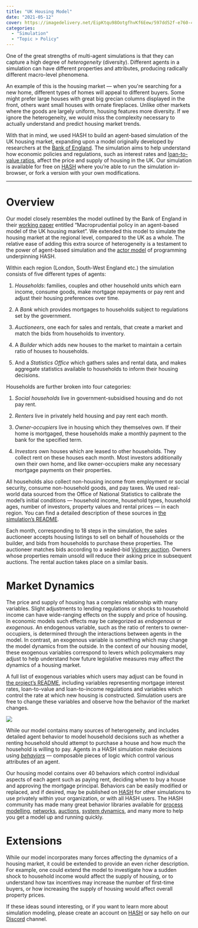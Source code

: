 ```yaml
---
title: "UK Housing Model"
date: "2021-05-12"
cover: https://imagedelivery.net/EipKtqu98OotgfhvKf6Eew/597dd52f-e760-483a-0200-75ce54232400/public
categories: 
  - "Simulation"
  - "Topic > Policy"
---
```


One of the great strengths of multi-agent simulations is that they can capture a high degree of _heterogeneity_ (diversity). Different agents in a simulation can have different properties and attributes, producing radically different macro-level phenomena.

An example of this is the housing market — when you're searching for a new home, different types of homes will appeal to different buyers. Some might prefer large houses with great big grecian columns displayed in the front, others want small houses with ornate fireplaces. Unlike other markets where the goods are largely uniform, housing features more diversity. If we ignore the heterogeneity, we would miss the complexity necessary to actually understand and predict housing market trends.

With that in mind, we used HASH to build an agent-based simulation of the UK housing market, expanding upon a model originally developed by researchers at the [Bank of England](https://www.bankofengland.co.uk/working-paper/2016/macroprudential-policy-in-an-agent-based-model-of-the-uk-housing-market). The simulation aims to help understand how economic policies and regulations, such as interest rates and [loan-to-value ratios](https://en.wikipedia.org/wiki/Loan-to-value_ratio), affect the price and supply of housing in the UK. Our simulation is available for free on [HASH](https://hash.ai/@hash/uk-housing) where you’re able to run the simulation in-browser, or fork a version with your own modifications.

* * *

# Overview

Our model closely resembles the model outlined by the Bank of England in their [working paper](https://www.bankofengland.co.uk/working-paper/2016/macroprudential-policy-in-an-agent-based-model-of-the-uk-housing-market) entitled “Macroprudential policy in an agent-based model of the UK housing market”. We extended this model to simulate the housing market at the regional level, compared to the UK as a whole. The relative ease of adding this extra source of heterogeneity is a testament to the power of agent-based simulation and the [actor model](https://hash.ai/wiki/actor-model) of programming underpinning HASH.

Within each region (London, South-West England etc.) the simulation consists of five different types of agents:

1. _Households_: families, couples and other household units which earn income, consume goods, make mortgage repayments or pay rent and adjust their housing preferences over time.

3. A _Bank_ which provides mortgages to households subject to regulations set by the government.

5. _Auctioneers_, one each for sales and rentals, that create a market and match the bids from households to inventory.

7. A _Builder_ which adds new houses to the market to maintain a certain ratio of houses to households.

9. And a _Statistics Office_ which gathers sales and rental data, and makes aggregate statistics available to households to inform their housing decisions.

Households are further broken into four categories:

1. _Social households_ live in government-subsidised housing and do not pay rent.

3. _Renters_ live in privately held housing and pay rent each month.

5. _Owner-occupiers_ live in housing which they themselves own. If their home is mortgaged, these households make a monthly payment to the bank for the specified term.

7. _Investors_ own houses which are leased to other households. They collect rent on these houses each month. Most investors additionally own their own home, and like owner-occupiers make any necessary mortgage payments on their properties. 

All households also collect non-housing income from employment or social security, consume non-household goods, and pay taxes. We used real-world data sourced from the Office of National Statistics to calibrate the model’s initial conditions — household income, household types, household ages, number of investors, property values and rental prices — in each region. You can find a detailed description of these sources in [the simulation’s README](https://hash.ai/@hash/uk-housing).

Each month, corresponding to 18 steps in the simulation, the sales auctioneer accepts housing listings to sell on behalf of households or the builder, and bids from households to purchase these properties. The auctioneer matches bids according to a sealed-bid [Vickrey auction](https://en.wikipedia.org/wiki/Vickrey_auction). Owners whose properties remain unsold will reduce their asking price in subsequent auctions. The rental auction takes place on a similar basis.

# Market Dynamics

The price and supply of housing has a complex relationship with many variables. Slight adjustments to lending regulations or shocks to household income can have wide-ranging effects on the supply and price of housing. In economic models such effects may be categorized as _endogenous_ or _exogenous_. An endogenous variable, such as the ratio of renters to owner-occupiers, is determined through the interactions between agents in the model. In contrast, an exogenous variable is something which may change the model dynamics from the outside. In the context of our housing model, these exogenous variables correspond to levers which policymakers may adjust to help understand how future legislative measures may affect the dynamics of a housing market.

A full list of exogenous variables which users may adjust can be found in [the project’s README](https://hash.ai/@hash/uk-housing), including variables representing mortgage interest rates, loan-to-value and loan-to-income regulations and variables which control the rate at which new housing is constructed. Simulation users are free to change these variables and observe how the behavior of the market changes.

![](images/home-sale-price.png)

While our model contains many sources of heterogeneity, and includes detailed agent behavior to model household decisions such as whether a renting household should attempt to purchase a house and how much the household is willing to pay. Agents in a HASH simulation make decisions using [_behaviors_](https://docs.hash.ai/core/creating-simulations/behaviors/composable-behaviors) — composable pieces of logic which control various attributes of an agent. 

Our housing model contains over 40 behaviors which control individual aspects of each agent such as paying rent, deciding when to buy a house and approving the mortgage principal. Behaviors can be easily modified or replaced, and if desired, may be published on [HASH](https://hash.ai/index) for other simulations to use privately within your organization, or with all HASH users. The HASH community has made many great behavior libraries available for [process modelling](https://hash.ai/@hash/process), [networks](https://hash.ai/@hash/networks), [auctions](https://hash.ai/search?query=auction), [system dynamics](https://hash.ai/@hash/sd), and many more to help you get a model up and running quickly.

# Extensions

While our model incorporates many forces affecting the dynamics of a housing market, it could be extended to provide an even richer description. For example, one could extend the model to investigate how a sudden shock to household income would affect the supply of housing, or to understand how tax incentives may increase the number of first-time buyers, or how increasing the supply of housing would affect overall property prices.

If these ideas sound interesting, or if you want to learn more about simulation modeling, please create an account on [HASH](https://hash.ai) or say hello on our [Discord](https://discord.gg/BPMrGAhjPh) channel.
